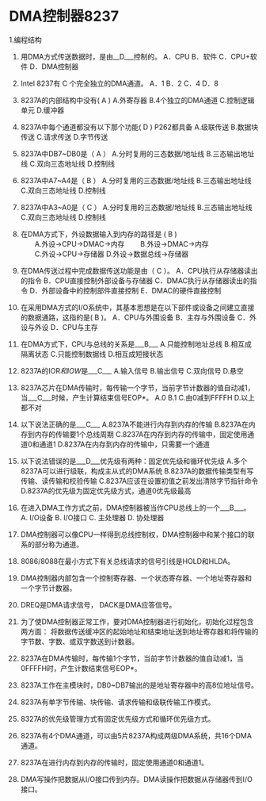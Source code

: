 # DMA控制器8237

1.编程结构



1.	用DMA方式传送数据时，是由__D___控制的。
	A．CPU	B．软件	C．CPU+软件	D．DMA控制器	
2.	Intel 8237有     C     个完全独立的DMA通道。
A．1        B．2      C．4        D．8
3.	8237A的内部结构中没有(   A   )
A.外寄存器         B.4个独立的DMA通道 
C.控制逻辑单元     D.缓冲器 
4.	8237A中每个通道都没有以下那个功能(  D   ) P262都具备
A.级联传送       B.数据块传送
C.请求传送       D.字节传送
5.	8237A中DB7~DB0是（   A    ）
A.分时复用的三态数据/地址线    B.三态输出地址线
C.双向三态地址线               D.控制线 
6.	8237A中A7~A4是（  B   ）
A.分时复用的三态数据/地址线     B.三态输出地址线
C.双向三态地址线                D.控制线 
7.	8237A中A3~A0是（   C   ）
A.分时复用的三态数据/地址线     B.三态输出地址线
C.双向三态地址线                D.控制线
8.	在DMA方式下，外设数据输入到内存的路径是 ( B   )  
　　A.外设→CPU→DMAC→内存  　　B.外设→DMAC→内存  
　　C.外设→CPU→存储器            D.外设→数据总线→存储器  
9.	在DMA传送过程中完成数据传送功能是由（ C  ）。 
A．CPU执行从存储器读出的指令 
B．CPU直接控制外部设备与存储器 
C．DMAC执行从存储器读出的指令 
D．外部设备中的控制部件直接控制 
E．DMAC的硬件直接控制 
10.	在采用DMA方式的I/O系统中，其基本思想是在以下部件或设备之间建立直接的数据通路，这指的是(  B   )。 
A．CPU与外围设备     B．主存与外围设备
C．外设与外设         D．CPU与主存 
11.	在DMA方式下，CPU与总线的关系是___B___
A.只能控制地址总线	   B.相互成隔离状态
C.只能控制数据线	   D.相互成短接状态
12.	8237A的IOR*和IOW*是___C___
A.输入信号    B.输出信号
C.双向信号    D.悬空
13.	8237A芯片在DMA传输时，每传输一个字节，当前字节计数器的值自动减1，当___C___时候，产生计算结束信号EOP*。
A.0    B.1        C.由0减到FFFFH    D.以上都不对
14.	以下说法正确的是___C___
A.8237A不能进行内存到内存的传输
B.8237A在内存到内存的传输要1个总线周期
C.8237A在内存到内存的传输中，固定使用通道0和通道1
D.8237A在内存到内存的传输中，只需要一个通道
15.	以下说法错误的是___D___优先级有两种：固定优先级和循环优先级
A.多个8237A可以进行级联，构成主从式的DMA系统
B.8237A的数据传输类型有写传输、读传输和校验传输
C.8237A应该在设置初值之前发出清除字节指针命令
D.8237A的优先级为固定优先级方式，通道0优先级最高
16.	在进入DMA工作方式之前，DMA控制器被当作CPU总线上的一个___B___。
A. I/O设备        B. I/O接口      C. 主处理器         D. 协处理器

1.	DMA控制器可以像CPU一样得到总线控制权，DMA控制器中和某个接口的联系的部分称为通道。
2.	8086/8088在最小方式下有关总线请求的信号引线是HOLD和HLDA。   
3.	DMA控制器内部包含一个控制寄存器、一个状态寄存器、一个地址寄存器和一个字节计数器。
4.	DREQ是DMA请求信号， DACK是DMA应答信号。
6.	为了使DMA控制器正常工作，要对DMA控制器进行初始化，初始化过程包含两方面：
将数据传送缓冲区的起始地址和结束地址送到地址寄存器和将传输的字节数、字数、或双字数送到计数器。
7.	8237A在DMA传输时，每传输1个字节，当前字节计数器的值自动减1，当0FFFFH时，产生计数结束信号EOP*。
8.	8237A工作在主模块时，DB0~DB7输出的是地址寄存器中的高8位地址信号。
9.	8237A有单字节传输、块传输、请求传输和级联传输工作模式。
10.	8327A的优先级管理方式有固定优先级方式和循环优先级方式。
11.	8237A有4个DMA通道，可以由5片8237A构成两级DMA系统，共16个DMA通道。
12.	8237A在进行内存到内存的传输时，固定使用通道0和通道1。
13.	DMA写操作把数据从I/O接口传到内存。DMA读操作把数据从存储器传到I/O接口。
